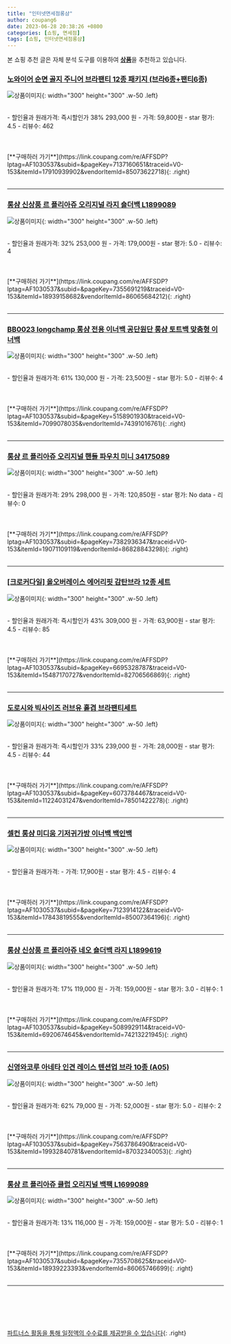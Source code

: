 ```yaml
---
title: "인터넷면세점롱샴"
author: coupang6
date: 2023-06-28 20:38:26 +0800
categories: [쇼핑, 면세점]
tags: [쇼핑, 인터넷면세점롱샴]
---
```


본 쇼핑 추천 글은 자체 분석 도구를 이용하여 [**상품**](https://link.coupang.com/a/bao1ui)을 추천하고 있습니다.

### [노와이어 순면 골지 주니어 브라팬티 12종 패키지 (브라6종+팬티6종)](https://link.coupang.com/re/AFFSDP?lptag=AF1030537&subid=&pageKey=7137160651&traceid=V0-153&itemId=17910939902&vendorItemId=85073622718)

![상품이미지](https://thumbnail10.coupangcdn.com/thumbnails/remote/230x230ex/image/vendor_inventory/d7a2/b31837f0432243a5ca6e6e225ff271313045c3904310e5a48b9ae0b03e93.jpg){: width="300" height="300" .w-50 .left}


<br>
- 할인율과 원래가격: 즉시할인가 38%  293,000   원
- 가격: 59,800원
- star 평가: 4.5
- 리뷰수: 462
<br>
<br>
<br>
<br>
[**구매하러 가기**](https://link.coupang.com/re/AFFSDP?lptag=AF1030537&subid=&pageKey=7137160651&traceid=V0-153&itemId=17910939902&vendorItemId=85073622718){: .right}
<br>
<br>

---

### [롱샴 신상품 르 플리아쥬 오리지널 라지 숄더백 L1899089](https://link.coupang.com/re/AFFSDP?lptag=AF1030537&subid=&pageKey=7355691219&traceid=V0-153&itemId=18939158682&vendorItemId=86065684212)

![상품이미지](https://thumbnail10.coupangcdn.com/thumbnails/remote/230x230ex/image/vendor_inventory/82a1/544a99dc14ea0a6572dec4fa2477470bd9ed3b84a4d043ef66406a89bcb0.jpg){: width="300" height="300" .w-50 .left}


<br>
- 할인율과 원래가격: 32%  253,000   원
- 가격: 179,000원
- star 평가: 5.0
- 리뷰수: 4
<br>
<br>
<br>
<br>
[**구매하러 가기**](https://link.coupang.com/re/AFFSDP?lptag=AF1030537&subid=&pageKey=7355691219&traceid=V0-153&itemId=18939158682&vendorItemId=86065684212){: .right}
<br>
<br>

---

### [BB0023 longchamp 롱샴 전용 이너백 공단원단 롱샴 토트백 맞춤형 이너백](https://link.coupang.com/re/AFFSDP?lptag=AF1030537&subid=&pageKey=5158901930&traceid=V0-153&itemId=7099078035&vendorItemId=74391016761)

![상품이미지](https://thumbnail6.coupangcdn.com/thumbnails/remote/230x230ex/image/vendor_inventory/77f1/98dc614336a6b1ed3645c576838a35a289c87732fa731d7e41b4ea8dfe7e.jpg){: width="300" height="300" .w-50 .left}


<br>
- 할인율과 원래가격: 61%  130,000   원
- 가격: 23,500원
- star 평가: 5.0
- 리뷰수: 4
<br>
<br>
<br>
<br>
[**구매하러 가기**](https://link.coupang.com/re/AFFSDP?lptag=AF1030537&subid=&pageKey=5158901930&traceid=V0-153&itemId=7099078035&vendorItemId=74391016761){: .right}
<br>
<br>

---

### [롱샴 르 플리아쥬 오리지널 핸들 파우치 미니 34175089](https://link.coupang.com/re/AFFSDP?lptag=AF1030537&subid=&pageKey=7382936347&traceid=V0-153&itemId=19071109119&vendorItemId=86828843298)

![상품이미지](https://thumbnail10.coupangcdn.com/thumbnails/remote/230x230ex/image/vendor_inventory/fc7d/9e01f6bfe308edb135071954e3199fd066d977dcea45d0d44c8486182f3d.jpg){: width="300" height="300" .w-50 .left}


<br>
- 할인율과 원래가격: 29%  298,000   원
- 가격: 120,850원
- star 평가: No data
- 리뷰수: 0
<br>
<br>
<br>
<br>
[**구매하러 가기**](https://link.coupang.com/re/AFFSDP?lptag=AF1030537&subid=&pageKey=7382936347&traceid=V0-153&itemId=19071109119&vendorItemId=86828843298){: .right}
<br>
<br>

---

### [[크로커다일] 올오버레이스 에어리핏 감탄브라 12종 세트](https://link.coupang.com/re/AFFSDP?lptag=AF1030537&subid=&pageKey=6695328787&traceid=V0-153&itemId=15487170727&vendorItemId=82706566869)

![상품이미지](https://thumbnail9.coupangcdn.com/thumbnails/remote/230x230ex/image/vendor_inventory/6941/cfb25df6f258985a34648fcc66e99dc0b7dd9a2e622d4400076bb6023d4e.jpg){: width="300" height="300" .w-50 .left}


<br>
- 할인율과 원래가격: 즉시할인가 43%  309,000   원
- 가격: 63,900원
- star 평가: 4.5
- 리뷰수: 85
<br>
<br>
<br>
<br>
[**구매하러 가기**](https://link.coupang.com/re/AFFSDP?lptag=AF1030537&subid=&pageKey=6695328787&traceid=V0-153&itemId=15487170727&vendorItemId=82706566869){: .right}
<br>
<br>

---

### [도로시와 빅사이즈 러브유 홑겹 브라팬티세트](https://link.coupang.com/re/AFFSDP?lptag=AF1030537&subid=&pageKey=6073784467&traceid=V0-153&itemId=11224031247&vendorItemId=78501422278)

![상품이미지](https://thumbnail10.coupangcdn.com/thumbnails/remote/230x230ex/image/retail/images/8677012179298862-e87c16f6-62da-4e04-81a6-a61b0846a1e5.jpg){: width="300" height="300" .w-50 .left}


<br>
- 할인율과 원래가격: 즉시할인가 33%  239,000   원
- 가격: 28,000원
- star 평가: 4.5
- 리뷰수: 44
<br>
<br>
<br>
<br>
[**구매하러 가기**](https://link.coupang.com/re/AFFSDP?lptag=AF1030537&subid=&pageKey=6073784467&traceid=V0-153&itemId=11224031247&vendorItemId=78501422278){: .right}
<br>
<br>

---

### [셀컨 롱샴 미디움 기저귀가방 이너백 백인백](https://link.coupang.com/re/AFFSDP?lptag=AF1030537&subid=&pageKey=7123914122&traceid=V0-153&itemId=17843819555&vendorItemId=85007364196)

![상품이미지](https://thumbnail9.coupangcdn.com/thumbnails/remote/230x230ex/image/vendor_inventory/5689/95338c2c28fe163c51802222d407a7fadd6e92fbe9b5f7d34a7592deb375.jpg){: width="300" height="300" .w-50 .left}


<br>
- 할인율과 원래가격: 
- 가격: 17,900원
- star 평가: 4.5
- 리뷰수: 4
<br>
<br>
<br>
<br>
[**구매하러 가기**](https://link.coupang.com/re/AFFSDP?lptag=AF1030537&subid=&pageKey=7123914122&traceid=V0-153&itemId=17843819555&vendorItemId=85007364196){: .right}
<br>
<br>

---

### [롱샴 신상품 르 플리아쥬 네오 숄더백 라지 L1899619](https://link.coupang.com/re/AFFSDP?lptag=AF1030537&subid=&pageKey=5089929114&traceid=V0-153&itemId=6920674645&vendorItemId=74213221945)

![상품이미지](https://thumbnail9.coupangcdn.com/thumbnails/remote/230x230ex/image/vendor_inventory/3290/203581f370856f477b20491ced6fab265371e4acdb34d96b220ec4d46d46.jpg){: width="300" height="300" .w-50 .left}


<br>
- 할인율과 원래가격: 17%  119,000   원
- 가격: 159,000원
- star 평가: 3.0
- 리뷰수: 1
<br>
<br>
<br>
<br>
[**구매하러 가기**](https://link.coupang.com/re/AFFSDP?lptag=AF1030537&subid=&pageKey=5089929114&traceid=V0-153&itemId=6920674645&vendorItemId=74213221945){: .right}
<br>
<br>

---

### [신영와코루 아네타 인견 레이스 텐션업 브라 10종 (A05)](https://link.coupang.com/re/AFFSDP?lptag=AF1030537&subid=&pageKey=7563786490&traceid=V0-153&itemId=19932840781&vendorItemId=87032340053)

![상품이미지](https://thumbnail10.coupangcdn.com/thumbnails/remote/230x230ex/image/vendor_inventory/9222/9c6f3a01c684a9536ac8d23b7606801d4d9210f5ecafcaeee4b7ca79a544.jpg){: width="300" height="300" .w-50 .left}


<br>
- 할인율과 원래가격: 62%  79,000   원
- 가격: 52,000원
- star 평가: 5.0
- 리뷰수: 2
<br>
<br>
<br>
<br>
[**구매하러 가기**](https://link.coupang.com/re/AFFSDP?lptag=AF1030537&subid=&pageKey=7563786490&traceid=V0-153&itemId=19932840781&vendorItemId=87032340053){: .right}
<br>
<br>

---

### [롱샴 르 플리아쥬 클럽 오리지널 백팩 L1699089](https://link.coupang.com/re/AFFSDP?lptag=AF1030537&subid=&pageKey=7355708625&traceid=V0-153&itemId=18939223393&vendorItemId=86065746699)

![상품이미지](https://thumbnail7.coupangcdn.com/thumbnails/remote/230x230ex/image/vendor_inventory/224b/8e965c735b25be6f42ed4cbe073c626df56a87c52b7d99d4f8e015984368.jpg){: width="300" height="300" .w-50 .left}


<br>
- 할인율과 원래가격: 13%  116,000   원
- 가격: 159,000원
- star 평가: 5.0
- 리뷰수: 1
<br>
<br>
<br>
<br>
[**구매하러 가기**](https://link.coupang.com/re/AFFSDP?lptag=AF1030537&subid=&pageKey=7355708625&traceid=V0-153&itemId=18939223393&vendorItemId=86065746699){: .right}
<br>
<br>

---
<br><br><br><br><br> [파트너스 활동을 통해 일정액의 수수료를 제공받을 수 있습니다](https://link.coupang.com/a/bao1ui){: .right}